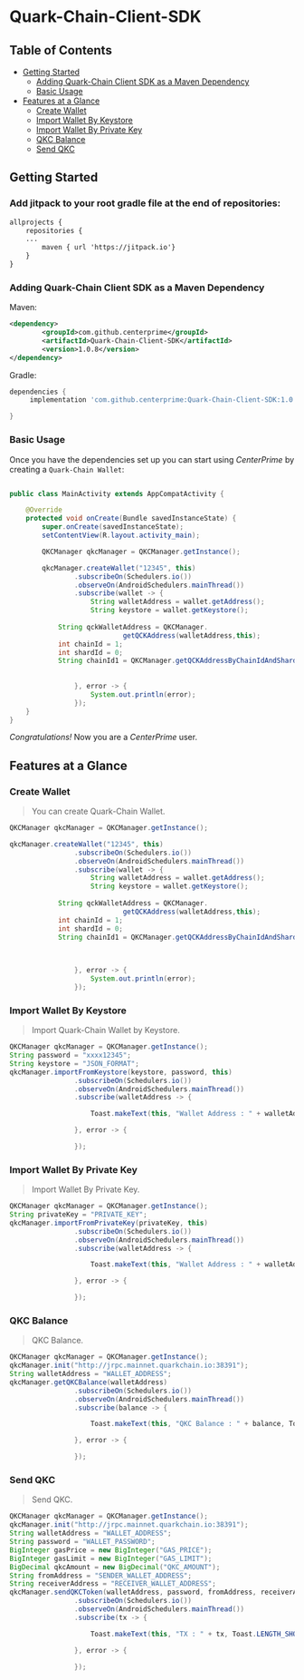 # Quark-Chain-Client-SDK


## Table of Contents

- [Getting Started](#getting-started)
  - [Adding Quark-Chain Client SDK as a Maven Dependency](#adding-quark-chain-client-sdk-as-a-maven-dependency)
  - [Basic Usage](#basic-usage)
- [Features at a Glance](#features-at-a-glance)
  - [Create Wallet](#create-wallet)
  - [Import Wallet By Keystore](#import-wallet-by-keystore)
  - [Import Wallet By Private Key](#import-wallet-by-private-key)
  - [QKC Balance](#qkc-balance)
  - [Send QKC](#send-qkc)

## Getting Started

### Add jitpack to your root gradle file at the end of repositories:
```xml
allprojects {
    repositories {
	...
        maven { url 'https://jitpack.io'}
    }
}
```

### Adding Quark-Chain Client SDK as a Maven Dependency

Maven:

```xml
<dependency>
	    <groupId>com.github.centerprime</groupId>
	    <artifactId>Quark-Chain-Client-SDK</artifactId>
	    <version>1.0.8</version>
</dependency>
```

Gradle:

```groovy
dependencies {
     implementation 'com.github.centerprime:Quark-Chain-Client-SDK:1.0.8'

}
```

### Basic Usage

Once you have the dependencies set up you can start using *CenterPrime* by creating a `Quark-Chain Wallet`:

```java

public class MainActivity extends AppCompatActivity {

    @Override
    protected void onCreate(Bundle savedInstanceState) {
        super.onCreate(savedInstanceState);
        setContentView(R.layout.activity_main);

        QKCManager qkcManager = QKCManager.getInstance();

        qkcManager.createWallet("12345", this)
                .subscribeOn(Schedulers.io())
                .observeOn(AndroidSchedulers.mainThread())
                .subscribe(wallet -> {
                    String walletAddress = wallet.getAddress();
                    String keystore = wallet.getKeystore();
		    
		    String qckWalletAddress = QKCManager.
                            getQCKAddress(walletAddress,this);
		    int chainId = 1;
		    int shardId = 0;
 	 	    String chainId1 = QKCManager.getQCKAddressByChainIdAndShardId(qckWalletAddress, chainId , shardId, this);
		    
		    
                }, error -> {
                    System.out.println(error);
                });
    }
}
```

*Congratulations!* Now you are a *CenterPrime* user.

## Features at a Glance

### Create Wallet

> You can create Quark-Chain Wallet.
```java
QKCManager qkcManager = QKCManager.getInstance();

qkcManager.createWallet("12345", this)
                .subscribeOn(Schedulers.io())
                .observeOn(AndroidSchedulers.mainThread())
                .subscribe(wallet -> {
                    String walletAddress = wallet.getAddress();
                    String keystore = wallet.getKeystore();
		   
		    String qckWalletAddress = QKCManager.
                            getQCKAddress(walletAddress,this);
		    int chainId = 1;
		    int shardId = 0;
 	 	    String chainId1 = QKCManager.getQCKAddressByChainIdAndShardId(qckWalletAddress, chainId , shardId, this);

		    
		    
                }, error -> {
                    System.out.println(error);
                });

```

### Import Wallet By Keystore

> Import Quark-Chain Wallet by Keystore.

```java
QKCManager qkcManager = QKCManager.getInstance();
String password = "xxxx12345";
String keystore = "JSON_FORMAT";
qkcManager.importFromKeystore(keystore, password, this)
                .subscribeOn(Schedulers.io())
                .observeOn(AndroidSchedulers.mainThread())
                .subscribe(walletAddress -> {

                    Toast.makeText(this, "Wallet Address : " + walletAddress, Toast.LENGTH_SHORT).show();

                }, error -> {

                });
```
### Import Wallet By Private Key

> Import Wallet By Private Key.

```java
QKCManager qkcManager = QKCManager.getInstance();
String privateKey = "PRIVATE_KEY";
qkcManager.importFromPrivateKey(privateKey, this)
                .subscribeOn(Schedulers.io())
                .observeOn(AndroidSchedulers.mainThread())
                .subscribe(walletAddress -> {

                    Toast.makeText(this, "Wallet Address : " + walletAddress, Toast.LENGTH_SHORT).show();

                }, error -> {

                });
```


### QKC Balance

> QKC Balance.

```java
QKCManager qkcManager = QKCManager.getInstance();
qkcManager.init("http://jrpc.mainnet.quarkchain.io:38391");
String walletAddress = "WALLET_ADDRESS";
qkcManager.getQKCBalance(walletAddress)
                .subscribeOn(Schedulers.io())
                .observeOn(AndroidSchedulers.mainThread())
                .subscribe(balance -> {

                    Toast.makeText(this, "QKC Balance : " + balance, Toast.LENGTH_SHORT).show();

                }, error -> {

                });
```
### Send QKC

> Send QKC.

```java
QKCManager qkcManager = QKCManager.getInstance();
qkcManager.init("http://jrpc.mainnet.quarkchain.io:38391");
String walletAddress = "WALLET_ADDRESS";
String password = "WALLET_PASSWORD";
BigInteger gasPrice = new BigInteger("GAS_PRICE");
BigInteger gasLimit = new BigInteger("GAS_LIMIT");
BigDecimal qkcAmount = new BigDecimal("QKC_AMOUNT");
String fromAddress = "SENDER_WALLET_ADDRESS";
String receiverAddress = "RECEIVER_WALLET_ADDRESS";
qkcManager.sendQKCToken(walletAddress, password, fromAddress, receiverAddress,gasPrice, gasLimit, qkcAmount, this)
                .subscribeOn(Schedulers.io())
                .observeOn(AndroidSchedulers.mainThread())
                .subscribe(tx -> {

                    Toast.makeText(this, "TX : " + tx, Toast.LENGTH_SHORT).show();

                }, error -> {

                });
```

